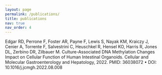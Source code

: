 ```yaml
---
layout: page
permalink: /publications/
title: publications
nav: true
nav_order: 4
---
```


Edgar RD, Perrone F, Foster AR, Payne F, Lewis S, Nayak KM, Kraiczy J, Cenier A, Torrente F, Salvestrini C, Heuschkel R, Hensel KO, Harris R, Jones DL, Zerbino DR, Zilbauer M.
Culture-Associated DNA Methylation Changes Impact on Cellular Function of Human Intestinal Organoids.
Cellular and Molecular Gastroenterology and Hepatology, 2022.
PMID: 36038072 • DOI: 10.1016/j.jcmgh.2022.08.008
